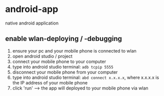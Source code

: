 # android-app
native android application


## enable wlan-deploying / -debugging
1. ensure your pc and your mobile phone is connected to wlan
2. open android studio / project
3. connect your mobile phone to your computer
4. type into android studio terminal:
    `adb tcpip 5555`
5. disconnect your mobile phone from your computer
6. type into android studio terminal:
    `abd connect x.x.x.x`,
    where x.x.x.x is the IP address of your mobile phone
7. click 'run' --> the app will deployed to your mobile phone via wlan